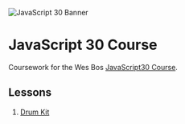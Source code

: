 ![JavaScript 30 Banner](https://github.com/wesbos/JavaScript30/assets/92253071/64585a65-a264-494a-b588-2cb5188f150d)


# JavaScript 30 Course

Coursework for the Wes Bos [JavaScript30 Course](https://javascript30.com/).

## Lessons

1. [Drum Kit](1_drum_kit)